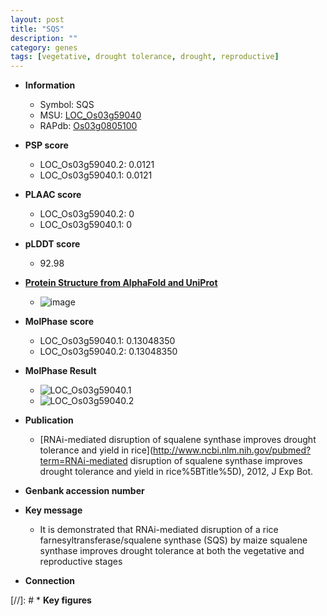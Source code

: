 ```yaml
---
layout: post
title: "SQS"
description: ""
category: genes
tags: [vegetative, drought tolerance, drought, reproductive]
---
```


* **Information**  
    + Symbol: SQS  
    + MSU: [LOC_Os03g59040](http://rice.plantbiology.msu.edu/cgi-bin/ORF_infopage.cgi?orf=LOC_Os03g59040)  
    + RAPdb: [Os03g0805100](http://rapdb.dna.affrc.go.jp/viewer/gbrowse_details/irgsp1?name=Os03g0805100)  

* **PSP score**  
    + LOC_Os03g59040.2: 0.0121 
    + LOC_Os03g59040.1: 0.0121 

* **PLAAC score**  
    + LOC_Os03g59040.2: 0 
    + LOC_Os03g59040.1: 0 

* **pLDDT score**
    + 92.98

* **[Protein Structure from AlphaFold and UniProt](https://www.uniprot.org/uniprotkb/O22105/entry#structure)**
    + ![image](https://ricepsp.github.io/images/E-O/AF-O22105-F1.png)

* **MolPhase score**
    + LOC_Os03g59040.1: 0.13048350
    + LOC_Os03g59040.2: 0.13048350

* **MolPhase Result**
    + ![LOC_Os03g59040.1](https://304243504.github.io/Pictures/LOC_Os03g/LOC_Os03g59040.1.png)
    + ![LOC_Os03g59040.2](https://304243504.github.io/Pictures/LOC_Os03g/LOC_Os03g59040.2.png)

* **Publication**  
    + [RNAi-mediated disruption of squalene synthase improves drought tolerance and yield in rice](http://www.ncbi.nlm.nih.gov/pubmed?term=RNAi-mediated disruption of squalene synthase improves drought tolerance and yield in rice%5BTitle%5D), 2012, J Exp Bot.

* **Genbank accession number**  

* **Key message**  
    + It is demonstrated that RNAi-mediated disruption of a rice farnesyltransferase/squalene synthase (SQS) by maize squalene synthase improves drought tolerance at both the vegetative and reproductive stages

* **Connection**  

[//]: # * **Key figures**  


